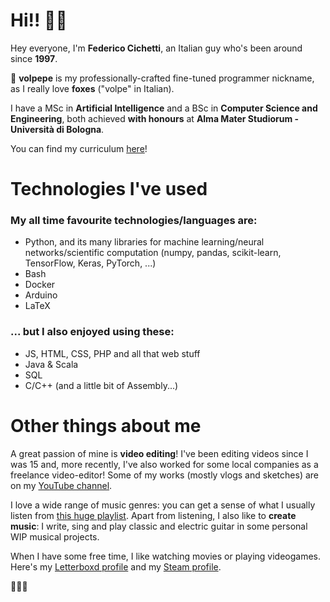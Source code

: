 # Hi!! 👋🦊

Hey everyone, I'm **Federico Cichetti**, an Italian guy who's been around since **1997**. 

🦊 **volpepe** is my professionally-crafted fine-tuned programmer nickname, as I really love **foxes** ("volpe" in Italian).

I have a MSc in **Artificial Intelligence** and a BSc in **Computer Science and Engineering**, both achieved **with honours** at **Alma Mater Studiorum - Università di Bologna**.

You can find my curriculum [here](https://drive.google.com/file/d/1896c7q0FP4jTZPDEyvIkTtkkrCbaBCAS/view?usp=sharing)!

# Technologies I've used

### My all time favourite technologies/languages are:
* Python, and its many libraries for machine learning/neural networks/scientific computation (numpy, pandas, scikit-learn, TensorFlow, Keras, PyTorch, ...)
* Bash
* Docker
* Arduino
* LaTeX

### ... but I also enjoyed using these:
* JS, HTML, CSS, PHP and all that web stuff
* Java & Scala
* SQL
* C/C++ (and a little bit of Assembly...)

# Other things about me

A great passion of mine is **video editing**! I've been editing videos since I was 15 and, more recently, I've also worked for some local companies as a freelance video-editor! Some of my works (mostly vlogs and sketches) are on my [YouTube channel](https://www.youtube.com/c/ciccosity).

I love a wide range of music genres: you can get a sense of what I usually listen from [this huge playlist](https://open.spotify.com/embed/playlist/1T4VfvXqcOVPF4iR8Cw8tI). Apart from listening, I also like to **create music**: I write, sing and play classic and electric guitar in some personal WIP musical projects. 

When I have some free time, I like watching movies or playing videogames. Here's my [Letterboxd profile](https://letterboxd.com/volpepe/) and my [Steam profile](https://steamcommunity.com/id/volpepe/). 

🌈🌈🌈
